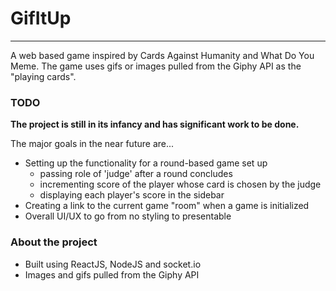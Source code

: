 # GifItUp

---

A web based game inspired by Cards Against Humanity and What Do You Meme. The game uses gifs or images pulled from the Giphy API as the "playing cards".  


### TODO
**The project is still in its infancy and has significant work to be done.**<br>

The major goals in the near future are...
- Setting up the functionality for a round-based game set up
    - passing role of 'judge' after a round concludes
    - incrementing score of the player whose card is chosen by the judge
    - displaying each player's score in the sidebar
- Creating a link to the current game "room" when a game is initialized
- Overall UI/UX to go from no styling to presentable

### About the project

- Built using ReactJS, NodeJS and socket.io
- Images and gifs pulled from the Giphy API
